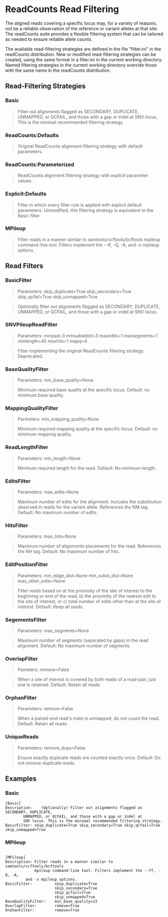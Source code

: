 # ReadCounts Read Filtering

The aligned reads covering a specific locus may, for a variety of
reasons, not be a reliable observation of the reference or variant
alleles at that site. The readCounts suite provides a flexible filtering 
system that can be tailored as needed to ensure reliable allele counts.

The available read-filtering strategies are defined in the file
"filter.ini" in the readCounts distribution. New or modified
read-filtering strategies can be created, using the same format in
a filter.ini in the current working directory. Named filtering
strategies in the current working directory override those with the
same name in the readCounts distribution.

## Read-Filtering Strategies

### Basic
> Filter out alignments flagged as SECONDARY, DUPLICATE, UNMAPPED, or QCFAIL, and those with a gap or indel at SNV locus. This is the minimal recommended filtering strategy.

### ReadCounts:Defaults
> Original ReadCounts alignment filtering strategy with default parameters.

### ReadCounts:Parameterized
> ReadCounts alignment filtering strategy with explicit parameter values.

### Explicit:Defaults
> Filter in which every filter rule is applied with explicit default parameters. Unmodified, this filtering strategy is equivalent to the Basic filter.

### MPileup
> Filter reads in a manner similar to samtools/vcftools/bcftools mpileup command-line tool. Filters implement the --ff, -Q, -A, and -x mpileup options.

## Read Filters

### BasicFilter
> Parameters: skip_duplicate=True skip_secondary=True skip_qcfail=True skip_unmapped=True

> Optionally filter out alignments flagged as SECONDARY, DUPLICATE, UNMAPPED, or QCFAIL, and those with a gap or indel at SNV locus.  

### SNVPileupReadFilter
> Parameters: minpad=3 minsubstdist=3 maxedits=1 maxsegments=1 minlength=45 maxhits=1 mapq=4

> Filter implementing the original ReadCounts filtering strategy. Deprecated.

### BaseQualityFilter
> Parameters: min_base_quality=None

> Minimum required base quality at the specific locus. Default: no minimum base quality. 

### MappingQualityFilter
> Parmeters: min_mapping_quality=None

> Minimum required mapping quality at the specific locus. Default: no minimum mapping quality. 

### ReadLengthFilter
> Parameters: min_length=None

> Minimum required length for the read. Default: No minimum length.

### EditsFilter
> Parameters: max_edits=None

> Maximum number of edits for the alignment. Includes the substitution observed in reads for the variant allele. References the NM tag. Default: No maximum number of edits. 

### HitsFilter
> Parameters: max_hits=None

> Maximum number of alignments placements for the read. References the NH tag. Default: No maximum number of hits. 

### EditPositionFilter
> Parameters: min_edge_dist=None min_subst_dist=None max_other_edits=None

> Filter reads based on a) the proximity of the site of interest to the beginning or end of the read, b) the proximity of the nearest edit to the site of interest, or c) total number of edits other than at the site of interest. Default: Keep all reads. 

### SegementsFilter
> Parameters: max_segments=None

> Maximum number of segments (separated by gaps) in the read alignment. Default: No maximum number of segments. 

### OverlapFilter
> Pameters: remove=False

> When a site of interest is covered by both reads of a read-pair, just one is retained. Default: Retain all reads. 

### OrphanFilter
> Parameters: remove=False

> When a paired-end read's mate is unmapped, do not count the read. Default: Ratain all reads. 

### UniqueReads
> Parameters: remove_dups=False

> Ensure exactly duplicate reads are counted exactly once. Default: Do not remove duplicate reads. 

## Examples

### Basic

```
[Basic]
Description:    (Optionally) Filter out alignments flagged as SECONDARY, DUPLICATE,
		UNMAPPED, or QCFAIL, and those with a gap or indel at
		SNV locus. This is the minimal recommended filtering strategy.
BasicFilter: skip_duplicate=True skip_secondary=True skip_qcfail=True skip_unmapped=True
```

### MPileup

```

[MPileup]
Description: Filter reads in a manner similar to samtools/vcftools/bcftools
             mpileup command-line tool. Filters implement the --ff, -Q, -A,
	     and -x mpileup options.
BasicFilter:          skip_duplicate=True
                      skip_secondary=True
                      skip_qcfail=True
                      skip_unmapped=True
BaseQualityFilter:    min_base_quality=13
OverlapFilter:        remove=True
OrphanFilter:         remove=True
```
